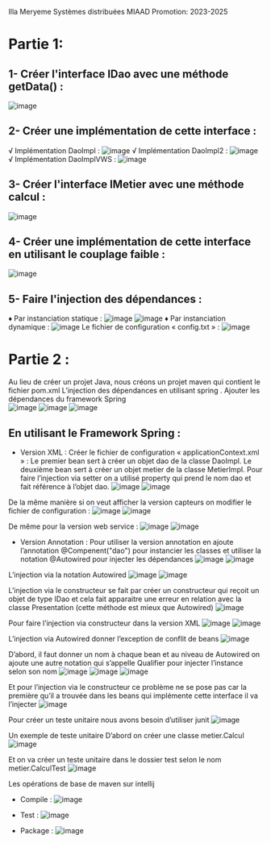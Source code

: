 Illa Meryeme
Systèmes distribuées
MIAAD
Promotion: 2023-2025

# Partie 1:

## 1-	Créer l'interface IDao avec une méthode getData() :
![image](https://github.com/Meryemeilla/MeryemeIlla_JEE/assets/165611188/6a6cc6a4-03e7-4a93-b6d2-605a28807f48)

## 2-	Créer une implémentation de cette interface :
√ Implémentation DaoImpl :
 ![image](https://github.com/Meryemeilla/MeryemeIlla_JEE/assets/165611188/f90483c2-c2e9-42f9-af60-83e4c6edb7fe)
√ Implémentation DaoImpl2 :
 ![image](https://github.com/Meryemeilla/MeryemeIlla_JEE/assets/165611188/45a6e073-bf93-409f-999c-b0eccd38c0d1)
 √ Implémentation DaoImplVWS :
![image](https://github.com/Meryemeilla/MeryemeIlla_JEE/assets/165611188/552236de-1bf2-4629-a3c4-d3f7aeed2531)
 
## 3-	Créer l'interface IMetier avec une méthode calcul :
 ![image](https://github.com/Meryemeilla/MeryemeIlla_JEE/assets/165611188/57aa8976-d211-45d0-82ae-af3340b62ac8)

## 4-	Créer une implémentation de cette interface en utilisant le couplage faible :
![image](https://github.com/Meryemeilla/MeryemeIlla_JEE/assets/165611188/d390c35b-6046-44b3-a92f-dbb582b79b52)
 
## 5-	Faire l'injection des dépendances :
♦ Par instanciation statique :
![image](https://github.com/Meryemeilla/MeryemeIlla_JEE/assets/165611188/57bdb48d-3d60-4c45-8c8f-be4411416e84)
 ![image](https://github.com/Meryemeilla/MeryemeIlla_JEE/assets/165611188/e4c11351-7381-4e7c-953a-693f37ecdd4c)
♦ Par instanciation dynamique :
 ![image](https://github.com/Meryemeilla/MeryemeIlla_JEE/assets/165611188/702264ed-b00d-4ea4-8078-3cc26fad6677)
Le fichier de configuration « config.txt » :
 ![image](https://github.com/Meryemeilla/MeryemeIlla_JEE/assets/165611188/ea2d4720-7c4e-43dc-bbd2-57ec21cae378)

# Partie 2 :
Au lieu de créer un projet Java, nous créons un projet maven qui contient le fichier pom.xml
L’injection des dépendances en utilisant spring .
Ajouter les dépendances du framework Spring  
 ![image](https://github.com/Meryemeilla/MeryemeIlla_JEE/assets/165611188/bb0bdb8e-63bc-4978-985f-860247ed45b2)
![image](https://github.com/Meryemeilla/MeryemeIlla_JEE/assets/165611188/40da02cc-8d1b-4e5c-ac70-42fb861e1adc)
![image](https://github.com/Meryemeilla/MeryemeIlla_JEE/assets/165611188/08f2e865-f4d3-4a7a-9654-48181ce49e0a)

## En utilisant le Framework Spring :
  -  Version XML :
Créer le fichier de configuration « applicationContext.xml » :
Le premier bean sert à créer un objet dao de la classe DaoImpl.
Le deuxième bean sert à créer un objet metier de la classe MetierImpl.
Pour faire l’injection via setter on a utilisé property qui prend le nom dao et fait référence à l’objet dao.
 ![image](https://github.com/Meryemeilla/MeryemeIlla_JEE/assets/165611188/f6a20929-d88a-45c2-90d2-8cebca06f479)
![image](https://github.com/Meryemeilla/MeryemeIlla_JEE/assets/165611188/da8c71f3-7ec7-4745-9d44-b1c9bbc0399f)

De la même manière si on veut afficher la version capteurs on modifier le fichier de configuration :
 ![image](https://github.com/Meryemeilla/MeryemeIlla_JEE/assets/165611188/22d5a2d3-2c4a-4a86-854a-b2ebbd420800)
![image](https://github.com/Meryemeilla/MeryemeIlla_JEE/assets/165611188/1d39f5fb-5432-403a-bafa-92da2ef0aadc)
 
De même pour la version web service :
 ![image](https://github.com/Meryemeilla/MeryemeIlla_JEE/assets/165611188/eca7cc1e-cbbe-4d9c-be8e-1b924743c8b5)
![image](https://github.com/Meryemeilla/MeryemeIlla_JEE/assets/165611188/57950682-77f4-416e-b8bf-75ff2b135856)          
 -  Version Annotation :
Pour utiliser la version annotation en ajoute l’annotation @Compenent("dao")  pour instancier les classes et utiliser la notation @Autowired pour injecter les dépendances 
 ![image](https://github.com/Meryemeilla/MeryemeIlla_JEE/assets/165611188/109c31e0-1d8f-4f6a-9229-f64484bd6d2a)
![image](https://github.com/Meryemeilla/MeryemeIlla_JEE/assets/165611188/3e1c96ee-4c12-4205-8667-b91e91c4a64e)

L’injection via la notation Autowired
![image](https://github.com/Meryemeilla/MeryemeIlla_JEE/assets/165611188/6f018124-f7bf-44b4-ab58-3253de2248aa)
 ![image](https://github.com/Meryemeilla/MeryemeIlla_JEE/assets/165611188/042579f4-df3a-4918-aa51-d5b125462fcc)

L’injection via le constructeur se fait par créer un constructeur qui reçoit un objet de type IDao et cela fait apparaitre une erreur en relation avec la classe Presentation (cette méthode est mieux que Autowired)
 ![image](https://github.com/Meryemeilla/MeryemeIlla_JEE/assets/165611188/4a8a6952-b4ad-46ec-ba4b-057b260dceca)

Pour faire l’injection via constructeur dans la version XML
 ![image](https://github.com/Meryemeilla/MeryemeIlla_JEE/assets/165611188/9f254b07-e06d-443e-8f20-3a1396fcb271)
![image](https://github.com/Meryemeilla/MeryemeIlla_JEE/assets/165611188/6a199361-5ab0-48ee-9df8-1a07e46dc9f7)
 
L’injection via Autowired donner l’exception de conflit de beans 
 ![image](https://github.com/Meryemeilla/MeryemeIlla_JEE/assets/165611188/b2c6ad42-39a6-4f71-91fd-c8ad30b08c00)

D’abord, il faut donner un nom à chaque bean et au niveau de Autowired on ajoute une autre notation qui s’appelle Qualifier pour injecter l’instance selon son nom
 ![image](https://github.com/Meryemeilla/MeryemeIlla_JEE/assets/165611188/f3ea2224-618c-476e-8373-f3bf19b48abe)
![image](https://github.com/Meryemeilla/MeryemeIlla_JEE/assets/165611188/af0ffc6b-cc7a-444c-a71c-c00ca6e3263d)
![image](https://github.com/Meryemeilla/MeryemeIlla_JEE/assets/165611188/9ee95a1f-52c6-4436-980d-acf12fa56d5c)

Et pour l’injection via le constructeur ce problème ne se pose pas car la première qu’il a trouvée dans les beans qui implémente cette interface il va l’injecter 
 ![image](https://github.com/Meryemeilla/MeryemeIlla_JEE/assets/165611188/16cd6c03-a015-48c7-897b-a867a9f13346)

Pour créer un teste unitaire nous avons besoin d’utiliser junit
 ![image](https://github.com/Meryemeilla/MeryemeIlla_JEE/assets/165611188/801a0e5e-b613-449d-84cf-e90a38af6920)

Un exemple de teste unitaire
D’abord on créer une classe metier.Calcul
 ![image](https://github.com/Meryemeilla/MeryemeIlla_JEE/assets/165611188/bd8176fd-2e57-4eb4-8703-6996e73682aa)

Et on va créer un teste unitaire dans le dossier test selon le nom metier.CalculTest
 ![image](https://github.com/Meryemeilla/MeryemeIlla_JEE/assets/165611188/83796938-e9e6-4cc8-a57c-627f54a2fb20)

Les opérations de base de maven sur intellij
-	Compile :
 ![image](https://github.com/Meryemeilla/MeryemeIlla_JEE/assets/165611188/7ed1eb26-14ac-45b1-8a37-0e0dc02a5d7c)

-	Test :
 ![image](https://github.com/Meryemeilla/MeryemeIlla_JEE/assets/165611188/4688cf80-064a-4c57-82c0-635ccf4423ea)

-	Package :
 ![image](https://github.com/Meryemeilla/MeryemeIlla_JEE/assets/165611188/cb4fa300-5bd3-442a-8d92-2da64024b9d9)









